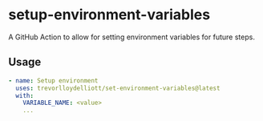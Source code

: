 # setup-environment-variables

A GitHub Action to allow for setting environment variables for future steps.

## Usage

```yaml
- name: Setup environment
  uses: trevorlloydelliott/set-environment-variables@latest
  with:
    VARIABLE_NAME: <value>
    ...
```
